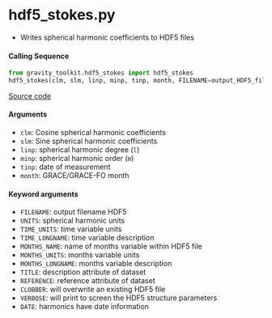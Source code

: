 hdf5_stokes.py
==============

- Writes spherical harmonic coefficients to HDF5 files

#### Calling Sequence
```python
from gravity_toolkit.hdf5_stokes import hdf5_stokes
hdf5_stokes(clm, slm, linp, minp, tinp, month, FILENAME=output_HDF5_file)
```
[Source code](https://github.com/tsutterley/read-GRACE-harmonics/blob/main/gravity_toolkit/hdf5_stokes.py)

#### Arguments
- `clm`: Cosine spherical harmonic coefficients
- `slm`: Sine spherical harmonic coefficients
- `linp`: spherical harmonic degree (`l`)
- `minp`: spherical harmonic order (`m`)
- `tinp`: date of measurement
- `month`: GRACE/GRACE-FO month

#### Keyword arguments
- `FILENAME`: output filename HDF5
- `UNITS`: spherical harmonic units
- `TIME_UNITS`: time variable units
- `TIME_LONGNAME`: time variable description
- `MONTHS_NAME`: name of months variable within HDF5 file
- `MONTHS_UNITS`: months variable units
- `MONTHS_LONGNAME`: months variable description
- `TITLE`: description attribute of dataset
- `REFERENCE`: reference attribute of dataset
- `CLOBBER`: will overwrite an existing HDF5 file
- `VERBOSE`: will print to screen the HDF5 structure parameters
- `DATE`: harmonics have date information
